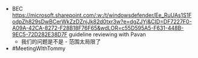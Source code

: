 - BEC https://microsoft.sharepoint.com/:w:/t/windowsdefender/Ee_RuUAs1S1FodpZh829sDwBCerWkZzDZnjJk82d0txr3w?e=dgZJYj&CID=DF7227F0-A09A-42CA-8272-F28B18F76F65&wdLOR=c55D595A5-F631-448B-9EC5-72D282E38D7F guideline reviewing with Pavan
	- 我们的问题是不是 - 范围太局限了
- #MeetingWIthTommy
